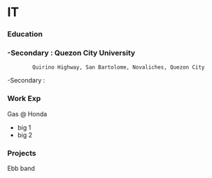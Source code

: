 # IT

### Education
### -Secondary : Quezon City University 
            Quirino Highway, San Bartolome, Novaliches, Quezon City
-Secondary : 

### Work Exp
Gas @ Honda
- big 1
- big 2


### Projects
Ebb band 
